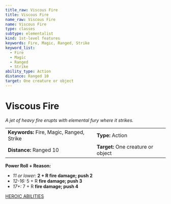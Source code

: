 ```yaml
---
title_raw: Viscous Fire
title: Viscous Fire
name_raw: Viscous Fire
name: Viscous Fire
type: classes
subtype: elementalist
kind: 1st-level features
keywords: Fire, Magic, Ranged, Strike
keyword_list:
  - Fire
  - Magic
  - Ranged
  - Strike
ability_type: Action
distance: Ranged 10
target: One creature or object
---
```


# Viscous Fire

*A jet of heavy fire erupts with elemental fury where it strikes.*

|                                           |                                    |
| :---------------------------------------- | :--------------------------------- |
| **Keywords:** Fire, Magic, Ranged, Strike | **Type:** Action                   |
| **Distance:** Ranged 10                   | **Target:** One creature or object |

**Power Roll + Reason:**

- *11 or lower:* **2 + R fire damage; push 2**
- *12-16:* 5 + R **fire damage; push 3**
- *17+:* 7 + R **fire damage; push 4**

[HEROIC ABILITIES](./Heroic%20Abilities/Heroic%20Abilities.md)
